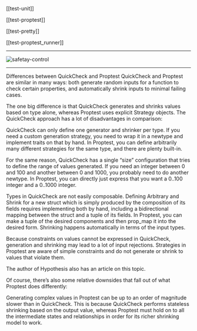 

[[test-unit]]

[[test-proptest]]

[[test-pretty]]

[[test-proptest_runner]]

---

![safetay-control](./assets/images/effective-property-based-testing-1.png)

---

Differences between QuickCheck and Proptest
QuickCheck and Proptest are similar in many ways: both generate random inputs for a function to check certain properties, and automatically shrink inputs to minimal failing cases.

The one big difference is that QuickCheck generates and shrinks values based on type alone, whereas Proptest uses explicit Strategy objects. The QuickCheck approach has a lot of disadvantages in comparison:

QuickCheck can only define one generator and shrinker per type. If you need a custom generation strategy, you need to wrap it in a newtype and implement traits on that by hand. In Proptest, you can define arbitrarily many different strategies for the same type, and there are plenty built-in.

For the same reason, QuickCheck has a single “size” configuration that tries to define the range of values generated. If you need an integer between 0 and 100 and another between 0 and 1000, you probably need to do another newtype. In Proptest, you can directly just express that you want a 0..100 integer and a 0..1000 integer.

Types in QuickCheck are not easily composable. Defining Arbitrary and Shrink for a new struct which is simply produced by the composition of its fields requires implementing both by hand, including a bidirectional mapping between the struct and a tuple of its fields. In Proptest, you can make a tuple of the desired components and then prop_map it into the desired form. Shrinking happens automatically in terms of the input types.

Because constraints on values cannot be expressed in QuickCheck, generation and shrinking may lead to a lot of input rejections. Strategies in Proptest are aware of simple constraints and do not generate or shrink to values that violate them.

The author of Hypothesis also has an article on this topic.

Of course, there’s also some relative downsides that fall out of what Proptest does differently:

Generating complex values in Proptest can be up to an order of magnitude slower than in QuickCheck. This is because QuickCheck performs stateless shrinking based on the output value, whereas Proptest must hold on to all the intermediate states and relationships in order for its richer shrinking model to work.
